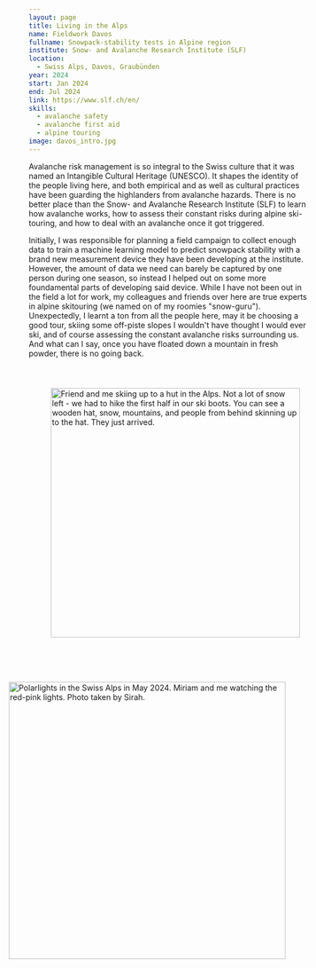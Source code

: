 ```yaml
---
layout: page
title: Living in the Alps
name: Fieldwork Davos
fullname: Snowpack-stability tests in Alpine region
institute: Snow- and Avalanche Research Institute (SLF)
location:
  - Swiss Alps, Davos, Graubünden
year: 2024
start: Jan 2024
end: Jul 2024
link: https://www.slf.ch/en/
skills:
  - avalanche safety
  - avalanche first aid
  - alpine touring
image: davos_intro.jpg
---
```

Avalanche risk management is so integral to the Swiss culture that it was named an Intangible Cultural Heritage (UNESCO). It shapes the identity of the people living here, and both empirical and as well as cultural practices have been guarding the highlanders from avalanche hazards. There is no better place than the Snow- and Avalanche Research Institute (SLF) to learn how avalanche works, how to assess their constant risks during alpine ski-touring, and how to deal with an avalanche once it got triggered. 

Initially, I was responsible for planning a field campaign to collect enough data to train a machine learning model to predict snowpack stability with a brand new measurement device they have been developing at the institute. However, the amount of data we need can barely be captured by one person during one season, so instead I helped out on some more foundamental parts of developing said device. While I have not been out in the field a lot for work, my colleagues and friends over here are true experts in alpine skitouring (we named on of my roomies "snow-guru"). Unexpectedly, I learnt a ton from all the people here, may it be choosing a good tour, skiing some off-piste slopes I wouldn't have thought I would ever ski, and of course assessing the constant avalanche risks surrounding us. And what can I say, once you have floated down a mountain in fresh powder, there is no going back.

<img align="left" width="450" style="vertical-align:middle;margin:40px 40px" src="../../assets/images/fieldwork/davos/hut.jpg" alt="Friend and me skiing up to a hut in the Alps. Not a lot of snow left - we had to hike the first half in our ski boots. You can see a wooden hat, snow, mountains, and people from behind skinning up to the hat. They just arrived.">

<img align="right" width="500" style="vertical-align:middle;margin:40px 40px" src="../../assets/images/fieldwork/davos/polarlights.jpg" alt="Polarlights in the Swiss Alps in May 2024. Miriam and me watching the red-pink lights. Photo taken by Sirah.">